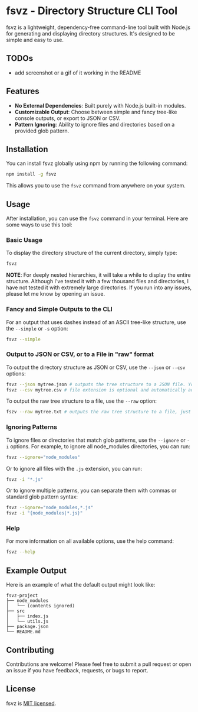 # fsvz - Directory Structure CLI Tool

fsvz is a lightweight, dependency-free command-line tool built with Node.js for generating and displaying directory structures. It's designed to be simple and easy to use.

## TODOs

- add screenshot or a gif of it working in the README

## Features

- **No External Dependencies**: Built purely with Node.js built-in modules.
- **Customizable Output**: Choose between simple and fancy tree-like console outputs, or export to JSON or CSV.
- **Pattern Ignoring**: Ability to ignore files and directories based on a provided glob pattern.

## Installation

You can install fsvz globally using npm by running the following command:

```bash
npm install -g fsvz
```

This allows you to use the `fsvz` command from anywhere on your system.

## Usage

After installation, you can use the `fsvz` command in your terminal. Here are some ways to use this tool:

### Basic Usage

To display the directory structure of the current directory, simply type:

```bash
fsvz
```

**NOTE**: For deeply nested hierarchies, it will take a while to display the entire structure. Although I've tested it with a few thousand files and directories, I have not tested it with extremely large directories. If you run into any issues, please let me know by opening an issue.

### Fancy and Simple Outputs to the CLI

For an output that uses dashes instead of an ASCII tree-like structure, use the `--simple` or `-s` option:

```bash
fsvz --simple
```

### Output to JSON or CSV, or to a File in "raw" format

To output the directory structure as JSON or CSV, use the `--json` or `--csv` options:

```bash
fsvz --json mytree.json # outputs the tree structure to a JSON file. You can also use the -j shorthand.
fsvz --csv mytree.csv # file extension is optional and automatically added if not provided
```

To output the raw tree structure to a file, use the `--raw` option:

```bash
fszv --raw mytree.txt # outputs the raw tree structure to a file, just as it would be displayed in the terminal
```

### Ignoring Patterns

To ignore files or directories that match glob patterns, use the `--ignore` or `-i` options. For example, to ignore all node_modules directories, you can run:

```bash
fsvz --ignore="node_modules"
```

Or to ignore all files with the `.js` extension, you can run:

```bash
fsvz -i "*.js"
```

Or to ignore multiple patterns, you can separate them with commas or standard glob pattern syntax:

```bash
fsvz --ignore="node_modules,*.js"
fsvz -i "{node_modules|*.js}"
```

### Help

For more information on all available options, use the help command:

```bash
fsvz --help
```

## Example Output

Here is an example of what the default output might look like:

```
fsvz-project
├── node_modules
│   └── (contents ignored)
├── src
│   ├── index.js
│   └── utils.js
├── package.json
└── README.md
```

## Contributing

Contributions are welcome! Please feel free to submit a pull request or open an issue if you have feedback, requests, or bugs to report.

## License

fsvz is [MIT licensed](./LICENSE).
